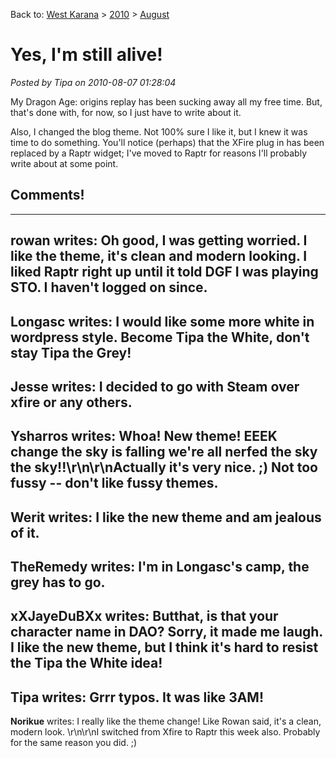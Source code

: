 Back to: [West Karana](/posts/westkarana.md) > [2010](/posts/2010/westkarana.md) > [August](./westkarana.md)
# Yes, I'm still alive!

*Posted by Tipa on 2010-08-07 01:28:04*

My Dragon Age: origins replay has been sucking away all my free time. But, that's done with, for now, so I just have to write about it.

Also, I changed the blog theme. Not 100% sure I like it, but I knew it was time to do something. You'll notice (perhaps) that the XFire plug in has been replaced by a Raptr widget; I've moved to Raptr for reasons I'll probably write about at some point.
## Comments!
---
**rowan** writes: Oh good, I was getting worried. I like the theme, it's clean and modern looking.  I liked Raptr right up until it told DGF I was playing STO.  I haven't logged on since.
---
**Longasc** writes: I would like some more white in wordpress style. Become Tipa the White, don't stay Tipa the Grey!
---
**Jesse** writes: I decided to go with Steam over xfire or any others.
---
**Ysharros** writes: Whoa! New theme! EEEK change the sky is falling we're all nerfed the sky the sky!!\r\n\r\nActually it's very nice. ;) Not too fussy -- don't like fussy themes.
---
**Werit** writes: I like the new theme and am jealous of it.
---
**TheRemedy** writes: I'm in Longasc's camp, the grey has to go.
---
**xXJayeDuBXx** writes: Butthat, is that your character name in DAO? Sorry, it made me laugh. I like the new theme, but I think it's hard to resist the Tipa the White idea!
---
**Tipa** writes: Grrr typos. It was like 3AM!
---
**Norikue** writes: I really like the theme change! Like Rowan said, it's a clean, modern look. \r\n\r\nI switched from Xfire to Raptr this week also. Probably for the same reason you did. ;)

